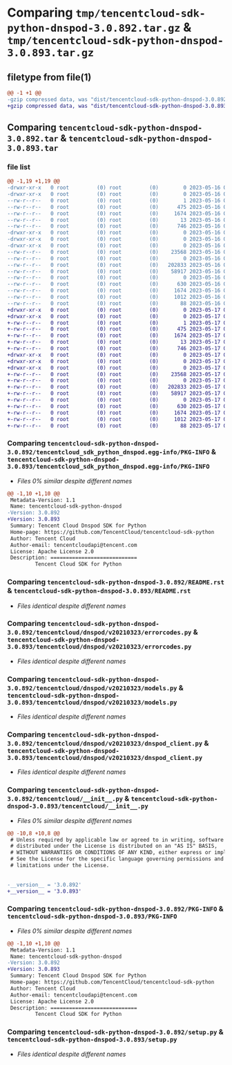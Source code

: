 # Comparing `tmp/tencentcloud-sdk-python-dnspod-3.0.892.tar.gz` & `tmp/tencentcloud-sdk-python-dnspod-3.0.893.tar.gz`

## filetype from file(1)

```diff
@@ -1 +1 @@
-gzip compressed data, was "dist/tencentcloud-sdk-python-dnspod-3.0.892.tar", last modified: Tue May 16 00:35:02 2023, max compression
+gzip compressed data, was "dist/tencentcloud-sdk-python-dnspod-3.0.893.tar", last modified: Wed May 17 03:29:36 2023, max compression
```

## Comparing `tencentcloud-sdk-python-dnspod-3.0.892.tar` & `tencentcloud-sdk-python-dnspod-3.0.893.tar`

### file list

```diff
@@ -1,19 +1,19 @@
-drwxr-xr-x   0 root         (0) root         (0)        0 2023-05-16 00:35:02.000000 tencentcloud-sdk-python-dnspod-3.0.892/
-drwxr-xr-x   0 root         (0) root         (0)        0 2023-05-16 00:35:02.000000 tencentcloud-sdk-python-dnspod-3.0.892/tencentcloud_sdk_python_dnspod.egg-info/
--rw-r--r--   0 root         (0) root         (0)        1 2023-05-16 00:35:02.000000 tencentcloud-sdk-python-dnspod-3.0.892/tencentcloud_sdk_python_dnspod.egg-info/dependency_links.txt
--rw-r--r--   0 root         (0) root         (0)      475 2023-05-16 00:35:02.000000 tencentcloud-sdk-python-dnspod-3.0.892/tencentcloud_sdk_python_dnspod.egg-info/SOURCES.txt
--rw-r--r--   0 root         (0) root         (0)     1674 2023-05-16 00:35:02.000000 tencentcloud-sdk-python-dnspod-3.0.892/tencentcloud_sdk_python_dnspod.egg-info/PKG-INFO
--rw-r--r--   0 root         (0) root         (0)       13 2023-05-16 00:35:02.000000 tencentcloud-sdk-python-dnspod-3.0.892/tencentcloud_sdk_python_dnspod.egg-info/top_level.txt
--rw-r--r--   0 root         (0) root         (0)      746 2023-05-16 00:35:02.000000 tencentcloud-sdk-python-dnspod-3.0.892/README.rst
-drwxr-xr-x   0 root         (0) root         (0)        0 2023-05-16 00:35:02.000000 tencentcloud-sdk-python-dnspod-3.0.892/tencentcloud/
-drwxr-xr-x   0 root         (0) root         (0)        0 2023-05-16 00:35:02.000000 tencentcloud-sdk-python-dnspod-3.0.892/tencentcloud/dnspod/
-drwxr-xr-x   0 root         (0) root         (0)        0 2023-05-16 00:35:02.000000 tencentcloud-sdk-python-dnspod-3.0.892/tencentcloud/dnspod/v20210323/
--rw-r--r--   0 root         (0) root         (0)    23568 2023-05-16 00:35:02.000000 tencentcloud-sdk-python-dnspod-3.0.892/tencentcloud/dnspod/v20210323/errorcodes.py
--rw-r--r--   0 root         (0) root         (0)        0 2023-05-16 00:35:02.000000 tencentcloud-sdk-python-dnspod-3.0.892/tencentcloud/dnspod/v20210323/__init__.py
--rw-r--r--   0 root         (0) root         (0)   202833 2023-05-16 00:35:02.000000 tencentcloud-sdk-python-dnspod-3.0.892/tencentcloud/dnspod/v20210323/models.py
--rw-r--r--   0 root         (0) root         (0)    58917 2023-05-16 00:35:02.000000 tencentcloud-sdk-python-dnspod-3.0.892/tencentcloud/dnspod/v20210323/dnspod_client.py
--rw-r--r--   0 root         (0) root         (0)        0 2023-05-16 00:35:02.000000 tencentcloud-sdk-python-dnspod-3.0.892/tencentcloud/dnspod/__init__.py
--rw-r--r--   0 root         (0) root         (0)      630 2023-05-16 00:35:02.000000 tencentcloud-sdk-python-dnspod-3.0.892/tencentcloud/__init__.py
--rw-r--r--   0 root         (0) root         (0)     1674 2023-05-16 00:35:02.000000 tencentcloud-sdk-python-dnspod-3.0.892/PKG-INFO
--rw-r--r--   0 root         (0) root         (0)     1012 2023-05-16 00:35:02.000000 tencentcloud-sdk-python-dnspod-3.0.892/setup.py
--rw-r--r--   0 root         (0) root         (0)       88 2023-05-16 00:35:02.000000 tencentcloud-sdk-python-dnspod-3.0.892/setup.cfg
+drwxr-xr-x   0 root         (0) root         (0)        0 2023-05-17 03:29:36.000000 tencentcloud-sdk-python-dnspod-3.0.893/
+drwxr-xr-x   0 root         (0) root         (0)        0 2023-05-17 03:29:36.000000 tencentcloud-sdk-python-dnspod-3.0.893/tencentcloud_sdk_python_dnspod.egg-info/
+-rw-r--r--   0 root         (0) root         (0)        1 2023-05-17 03:29:36.000000 tencentcloud-sdk-python-dnspod-3.0.893/tencentcloud_sdk_python_dnspod.egg-info/dependency_links.txt
+-rw-r--r--   0 root         (0) root         (0)      475 2023-05-17 03:29:36.000000 tencentcloud-sdk-python-dnspod-3.0.893/tencentcloud_sdk_python_dnspod.egg-info/SOURCES.txt
+-rw-r--r--   0 root         (0) root         (0)     1674 2023-05-17 03:29:36.000000 tencentcloud-sdk-python-dnspod-3.0.893/tencentcloud_sdk_python_dnspod.egg-info/PKG-INFO
+-rw-r--r--   0 root         (0) root         (0)       13 2023-05-17 03:29:36.000000 tencentcloud-sdk-python-dnspod-3.0.893/tencentcloud_sdk_python_dnspod.egg-info/top_level.txt
+-rw-r--r--   0 root         (0) root         (0)      746 2023-05-17 03:29:35.000000 tencentcloud-sdk-python-dnspod-3.0.893/README.rst
+drwxr-xr-x   0 root         (0) root         (0)        0 2023-05-17 03:29:36.000000 tencentcloud-sdk-python-dnspod-3.0.893/tencentcloud/
+drwxr-xr-x   0 root         (0) root         (0)        0 2023-05-17 03:29:36.000000 tencentcloud-sdk-python-dnspod-3.0.893/tencentcloud/dnspod/
+drwxr-xr-x   0 root         (0) root         (0)        0 2023-05-17 03:29:36.000000 tencentcloud-sdk-python-dnspod-3.0.893/tencentcloud/dnspod/v20210323/
+-rw-r--r--   0 root         (0) root         (0)    23568 2023-05-17 03:29:35.000000 tencentcloud-sdk-python-dnspod-3.0.893/tencentcloud/dnspod/v20210323/errorcodes.py
+-rw-r--r--   0 root         (0) root         (0)        0 2023-05-17 03:29:35.000000 tencentcloud-sdk-python-dnspod-3.0.893/tencentcloud/dnspod/v20210323/__init__.py
+-rw-r--r--   0 root         (0) root         (0)   202833 2023-05-17 03:29:35.000000 tencentcloud-sdk-python-dnspod-3.0.893/tencentcloud/dnspod/v20210323/models.py
+-rw-r--r--   0 root         (0) root         (0)    58917 2023-05-17 03:29:35.000000 tencentcloud-sdk-python-dnspod-3.0.893/tencentcloud/dnspod/v20210323/dnspod_client.py
+-rw-r--r--   0 root         (0) root         (0)        0 2023-05-17 03:29:35.000000 tencentcloud-sdk-python-dnspod-3.0.893/tencentcloud/dnspod/__init__.py
+-rw-r--r--   0 root         (0) root         (0)      630 2023-05-17 03:29:35.000000 tencentcloud-sdk-python-dnspod-3.0.893/tencentcloud/__init__.py
+-rw-r--r--   0 root         (0) root         (0)     1674 2023-05-17 03:29:36.000000 tencentcloud-sdk-python-dnspod-3.0.893/PKG-INFO
+-rw-r--r--   0 root         (0) root         (0)     1012 2023-05-17 03:29:35.000000 tencentcloud-sdk-python-dnspod-3.0.893/setup.py
+-rw-r--r--   0 root         (0) root         (0)       88 2023-05-17 03:29:36.000000 tencentcloud-sdk-python-dnspod-3.0.893/setup.cfg
```

### Comparing `tencentcloud-sdk-python-dnspod-3.0.892/tencentcloud_sdk_python_dnspod.egg-info/PKG-INFO` & `tencentcloud-sdk-python-dnspod-3.0.893/tencentcloud_sdk_python_dnspod.egg-info/PKG-INFO`

 * *Files 0% similar despite different names*

```diff
@@ -1,10 +1,10 @@
 Metadata-Version: 1.1
 Name: tencentcloud-sdk-python-dnspod
-Version: 3.0.892
+Version: 3.0.893
 Summary: Tencent Cloud Dnspod SDK for Python
 Home-page: https://github.com/TencentCloud/tencentcloud-sdk-python
 Author: Tencent Cloud
 Author-email: tencentcloudapi@tencent.com
 License: Apache License 2.0
 Description: ============================
         Tencent Cloud SDK for Python
```

### Comparing `tencentcloud-sdk-python-dnspod-3.0.892/README.rst` & `tencentcloud-sdk-python-dnspod-3.0.893/README.rst`

 * *Files identical despite different names*

### Comparing `tencentcloud-sdk-python-dnspod-3.0.892/tencentcloud/dnspod/v20210323/errorcodes.py` & `tencentcloud-sdk-python-dnspod-3.0.893/tencentcloud/dnspod/v20210323/errorcodes.py`

 * *Files identical despite different names*

### Comparing `tencentcloud-sdk-python-dnspod-3.0.892/tencentcloud/dnspod/v20210323/models.py` & `tencentcloud-sdk-python-dnspod-3.0.893/tencentcloud/dnspod/v20210323/models.py`

 * *Files identical despite different names*

### Comparing `tencentcloud-sdk-python-dnspod-3.0.892/tencentcloud/dnspod/v20210323/dnspod_client.py` & `tencentcloud-sdk-python-dnspod-3.0.893/tencentcloud/dnspod/v20210323/dnspod_client.py`

 * *Files identical despite different names*

### Comparing `tencentcloud-sdk-python-dnspod-3.0.892/tencentcloud/__init__.py` & `tencentcloud-sdk-python-dnspod-3.0.893/tencentcloud/__init__.py`

 * *Files 0% similar despite different names*

```diff
@@ -10,8 +10,8 @@
 # Unless required by applicable law or agreed to in writing, software
 # distributed under the License is distributed on an "AS IS" BASIS,
 # WITHOUT WARRANTIES OR CONDITIONS OF ANY KIND, either express or implied.
 # See the License for the specific language governing permissions and
 # limitations under the License.
 
 
-__version__ = '3.0.892'
+__version__ = '3.0.893'
```

### Comparing `tencentcloud-sdk-python-dnspod-3.0.892/PKG-INFO` & `tencentcloud-sdk-python-dnspod-3.0.893/PKG-INFO`

 * *Files 0% similar despite different names*

```diff
@@ -1,10 +1,10 @@
 Metadata-Version: 1.1
 Name: tencentcloud-sdk-python-dnspod
-Version: 3.0.892
+Version: 3.0.893
 Summary: Tencent Cloud Dnspod SDK for Python
 Home-page: https://github.com/TencentCloud/tencentcloud-sdk-python
 Author: Tencent Cloud
 Author-email: tencentcloudapi@tencent.com
 License: Apache License 2.0
 Description: ============================
         Tencent Cloud SDK for Python
```

### Comparing `tencentcloud-sdk-python-dnspod-3.0.892/setup.py` & `tencentcloud-sdk-python-dnspod-3.0.893/setup.py`

 * *Files identical despite different names*

